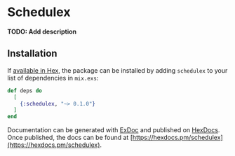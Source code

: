 # Schedulex

**TODO: Add description**

## Installation

If [available in Hex](https://hex.pm/docs/publish), the package can be installed
by adding `schedulex` to your list of dependencies in `mix.exs`:

```elixir
def deps do
  [
    {:schedulex, "~> 0.1.0"}
  ]
end
```

Documentation can be generated with [ExDoc](https://github.com/elixir-lang/ex_doc)
and published on [HexDocs](https://hexdocs.pm). Once published, the docs can
be found at [https://hexdocs.pm/schedulex](https://hexdocs.pm/schedulex).

